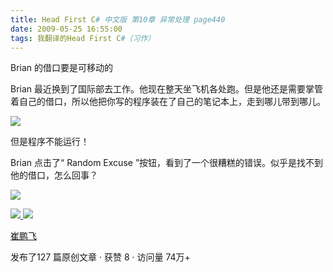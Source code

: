 ```yaml
---
title: Head First C# 中文版 第10章 异常处理 page440
date: 2009-05-25 16:55:00
tags: 我翻译的Head First C#（习作）
---
```

Brian  的借口要是可移动的

  

Brian  最近换到了国际部去工作。他现在整天坐飞机各处跑。但是他还是需要掌管着自己的借口，所以他把你写的程序装在了自己的笔记本上，走到哪儿带到哪儿。

  

![](http://student.csdn.net/attachment/200905/25/39098_1243241872ZW42.jpg)

但是程序不能运行！

  

Brian  点击了“  Random Excuse  ”按钮，看到了一个很糟糕的错误。似乎是找不到他的借口，怎么回事？

![](http://student.csdn.net/attachment/200905/25/39098_12432418720l03.jpg)  



[ ![](https://profile.csdnimg.cn/5/2/5/3_cuipengfei1)
![](https://g.csdnimg.cn/static/user-reg-year/1x/11.png)
](https://blog.csdn.net/cuipengfei1)

[ 崔鹏飞 ](https://blog.csdn.net/cuipengfei1)

发布了127 篇原创文章  ·  获赞 8  ·  访问量 74万+

